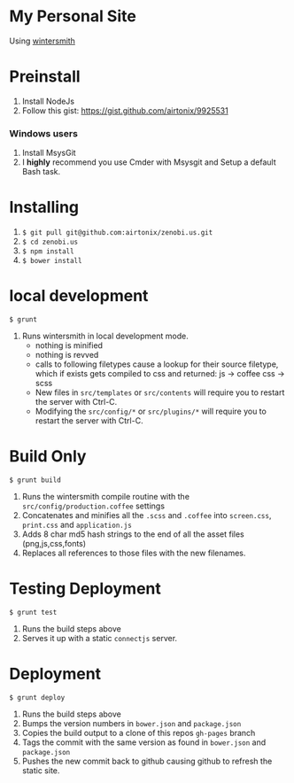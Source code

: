 
# My Personal Site

Using [wintersmith](https://github.com/jnordberg/wintersmith)

# Preinstall

1. Install NodeJs
2. Follow this gist: https://gist.github.com/airtonix/9925531

### Windows users

1. Install MsysGit
2. I **highly** recommend you use Cmder with Msysgit and Setup a default Bash task.


# Installing

1. `$ git pull git@github.com:airtonix/zenobi.us.git`
2. `$ cd zenobi.us`
3. `$ npm install`
4. `$ bower install`


# local development

`$ grunt`

1. Runs wintersmith in local development mode.
	- nothing is minified
	- nothing is revved
	- calls to following filetypes cause a lookup for their source filetype, which if exists gets compiled to css and returned:
		js -> coffee
		css -> scss
	- New files in `src/templates` or `src/contents` will require you to restart the server with Ctrl-C.
	- Modifying the `src/config/*` or `src/plugins/*` will require you to restart the server with Ctrl-C.

# Build Only

`$ grunt build`

1. Runs the wintersmith compile routine with the `src/config/production.coffee` settings
3. Concatenates and minifies all the `.scss` and `.coffee` into `screen.css`, `print.css` and `application.js`
2. Adds 8 char md5 hash strings to the end of all the asset files (png,js,css,fonts)
3. Replaces all references to those files with the new filenames.

# Testing Deployment

`$ grunt test`

1. Runs the build steps above
2. Serves it up with a static `connectjs` server.

# Deployment

`$ grunt deploy`

1. Runs the build steps above
2. Bumps the version numbers in `bower.json` and `package.json`
3. Copies the build output to a clone of this repos `gh-pages` branch
4. Tags the commit with the same version as found in `bower.json` and `package.json`
5. Pushes the new commit back to github causing github to refresh the static site.
